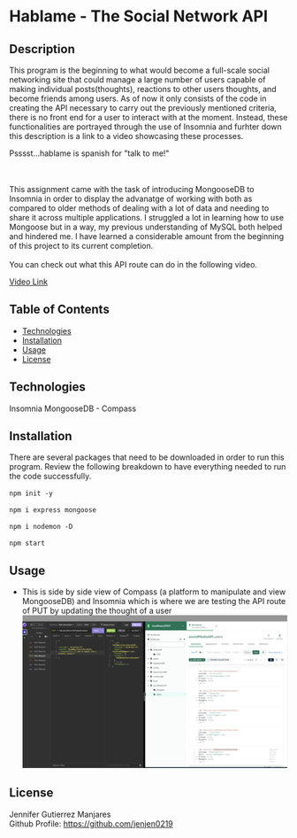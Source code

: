 
# Hablame - The Social Network API

## Description
This program is the beginning to what would become a full-scale social networking site that could manage a large number of users capable of making individual posts(thoughts), reactions to other users thoughts, and become friends among users. As of now it only consists of the code in creating the API necessary to carry out the previously mentioned criteria, there is no front end for a user to interact with at the moment. Instead, these functionalities are portrayed through the use of Insomnia and furhter down this description is a link to a video showcasing these processes. 

Psssst...hablame is spanish for "talk to me!" 

<br>
<br>
This assignment came with the task of introducing MongooseDB to Insomnia in order to display the advanatge of working with both as compared to older methods of dealing with a lot of data and needing to share it across multiple applications. I struggled a lot in learning how to use Mongoose but in a way, my previous understanding of MySQL both helped and hindered me. I have learned a considerable amount from the beginning of this project to its current completion. 
<br>
<br>
You can check out what this API route can do in the following video. 
<br>

[Video Link](https://drive.google.com/file/d/1v3i2Bl5XxiD9t6po7PqhvTpX3IyJ2B81/view)

## Table of Contents
- [Technologies](#technologies)
- [Installation](#installation)
- [Usage](#usage)
- [License](#license)

## Technologies
Insomnia 
MongooseDB - Compass

## Installation
There are several packages that need to be downloaded in order to run this program. Review the following breakdown to have everything needed to run the code successfully. 

```
npm init -y
```

```
npm i express mongoose
```

```
npm i nodemon -D
```

```
npm start
```


## Usage
- This is side by side view of Compass (a platform to manipulate and view MongooseDB) and Insomnia which is where we are testing the API route of PUT by updating the thought of a user 
![screenshot of testing API](/main/assets/images/screenshotHablame.png)


## License
Jennifer Gutierrez Manjares <br>
Github Profile: https://github.com/jenjen0219


